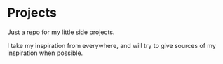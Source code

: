 # Projects
Just a repo for my little side projects.

I take my inspiration from everywhere, and will try to give sources of my inspiration when possible.
